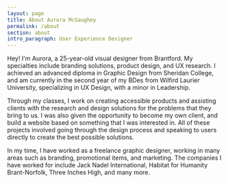 ```yaml
---
layout: page
title: About Aurora McGaughey
permalink: /about
section: about
intro_paragraph: User Experience Designer
---
```

Hey! I'm Aurora, a 25-year-old visual designer from Brantford. My specialties include branding solutions, product design, and UX research. I achieved an advanced diploma in Graphic Design from Sheridan College, and am currently in the second year of my BDes from Wilfird Laurier University, specializing in UX Design, with a minor in Leadership.

Through my classes, I work on creating accessible products and assisting clients with the research and design solutions for the problems that they bring to us. I was also given the opportunity to become my own client, and build a website based on something that I was interested in. All of these projects involved going through the design process and speaking to users directly to create the best possible solutions.

In my time, I have worked as a freelance graphic designer, working in many areas such as branding, promotional items, and marketing. The companies I have worked for include Jack Nadel International, Habitat for Humanity Brant-Norfolk, Three Inches High, and many more.
